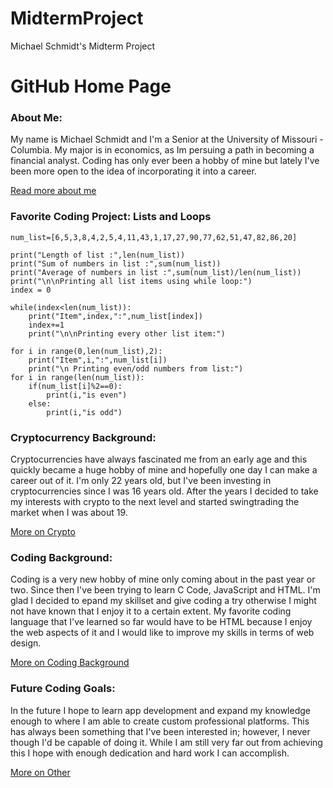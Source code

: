 # MidtermProject
Michael Schmidt's Midterm Project
# GitHub Home Page

### About Me:

   My name is Michael Schmidt and I'm a Senior at the University of Missouri - Columbia. My major is in economics, as Im persuing a path in becoming a financial analyst. Coding has only ever been a hobby of mine but lately I've been more open to the idea of incorporating it into a career.
   
[Read more about me](page2.md)

### Favorite Coding Project: Lists and Loops

```
num_list=[6,5,3,8,4,2,5,4,11,43,1,17,27,90,77,62,51,47,82,86,20]

print("Length of list :",len(num_list))
print("Sum of numbers in list :",sum(num_list))
print("Average of numbers in list :",sum(num_list)/len(num_list))
print("\n\nPrinting all list items using while loop:")
index = 0

while(index<len(num_list)):
    print("Item",index,":",num_list[index])
    index+=1
    print("\n\nPrinting every other list item:")
    
for i in range(0,len(num_list),2):
    print("Item",i,":",num_list[i])
    print("\n Printing even/odd numbers from list:")
for i in range(len(num_list)):
    if(num_list[i]%2==0):
        print(i,"is even")
    else:
        print(i,"is odd")
```

### Cryptocurrency Background:
   Cryptocurrencies have always fascinated me from an early age and this quickly became a huge hobby of mine and hopefully one day I can make a career out of it. I'm only 22 years old, but I've been investing in cryptocurrencies since I was 16 years old. After the years I decided to take my interests with crypto to the next level and started swingtrading the market when I was about 19.

[More on Crypto](Page3.md)

### Coding Background:
   Coding is a very new hobby of mine only coming about in the past year or two. Since then I've been trying to learn C Code, JavaScript and HTML. I'm glad I decided to epand my skillset and give coding a try otherwise I might not have known that I enjoy it to a certain extent. My favorite coding language that I've learned so far would have to be HTML because I enjoy the web aspects of it and I would like to improve my skills in terms of web design.

[More on Coding Background](Page4.md)

### Future Coding Goals:
   In the future I hope to learn app development and expand my knowledge enough to where I am able to create custom professional platforms. This has always been something that I've been interested in; however, I never though I'd be capable of doing it. While I am still very far out from achieving this I hope with enough dedication and hard work I can accomplish.

[More on Other](page5.md)
